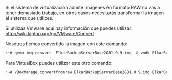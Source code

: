 Si el sistema de virtualización admite imágenes en formato RAW no vas a tener demasiado trabajo, en otros casos necesitarás transformar la imagen al sistema que  utilices.

Si utilizas Vmware aquí hay información que puedes utilizar: http://wiki.laptop.org/go/VMware/Convert

Nosotros hemos convertido la imagen con este comando:

```bash
:~# qemu-img convert  ElkarBackupServerBase2GB1.0.9.img -O vmdk ElkarBackupServerBase2GB1.0.9.vmdk
```


Para VirtualBox puedes utilizar este otro comando:
```bash
:~# VBoxManage convertfromraw ElkarBackupServerBase2GB1.0.9.img ElkarBackupServerBase2GB1.0.9.vdi
```


